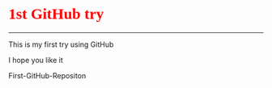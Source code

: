 <!DOCTYPE html>
<html>
<Head>
  <title> 1st GitHub project</title>
</head>
<body>
    <H1 style="font-family: cursive;font-size:30px;color:red;"> 1st GitHub try</h1>
    <hr>
    <p> This is my first try using GitHub<p>
    <P>I hope you like it<p>
</body>
</html>
 First-GitHub-Repositon 
